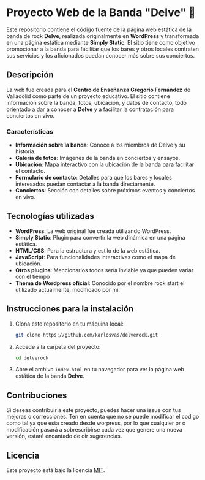 # Proyecto Web de la Banda "Delve" 🎸

Este repositorio contiene el código fuente de la página web estática de la banda de rock **Delve**, realizada originalmente en **WordPress** y transformada en una página estática mediante **Simply Static**. El sitio tiene como objetivo promocionar a la banda para facilitar que los bares y otros locales contraten sus servicios y los aficionados puedan conocer más sobre sus conciertos.

## Descripción

La web fue creada para el **Centro de Enseñanza Gregorio Fernández** de Valladolid como parte de un proyecto educativo. El sitio contiene información sobre la banda, fotos, ubicación, y datos de contacto, todo orientado a dar a conocer a **Delve** y a facilitar la contratación para conciertos en vivo.

### Características

- **Información sobre la banda**: Conoce a los miembros de Delve y su historia.
- **Galería de fotos**: Imágenes de la banda en conciertos y ensayos.
- **Ubicación**: Mapa interactivo con la ubicación de la banda para facilitar el contacto.
- **Formulario de contacto**: Detalles para que los bares y locales interesados puedan contactar a la banda directamente.
- **Conciertos**: Sección con detalles sobre próximos eventos y conciertos en vivo.

## Tecnologías utilizadas

- **WordPress**: La web original fue creada utilizando WordPress.
- **Simply Static**: Plugin para convertir la web dinámica en una página estática.
- **HTML/CSS**: Para la estructura y estilo de la web estática.
- **JavaScript**: Para funcionalidades interactivas como el mapa de ubicación.
- **Otros plugins**: Mencionarlos todos sería inviable ya que pueden variar con el tiempo
- **Thema de Wordpress oficial**: Conocido por el nombre rock start el utilizado actualmente, modificado por mi.

## Instrucciones para la instalación

1. Clona este repositorio en tu máquina local:
    ```bash
    git clone https://github.com/karlosvas/delverock.git
    ```

2. Accede a la carpeta del proyecto:
    ```bash
    cd delverock
    ```

3. Abre el archivo `index.html` en tu navegador para ver la página web estática de la banda **Delve**.

## Contribuciones

Si deseas contribuir a este proyecto, puedes hacer una issue con tus mejoras o correcciones.
Ten en cuenta que no se puede modificar el codigo como tal ya que esta creado desde worpress,
por lo que cualquier pr o modificación pasará a sobrescribirse cada vez que genere una nueva versión,
estaré encantado de oir sugerencias.

## Licencia

Este proyecto está bajo la licencia [MIT](LICENSE).
